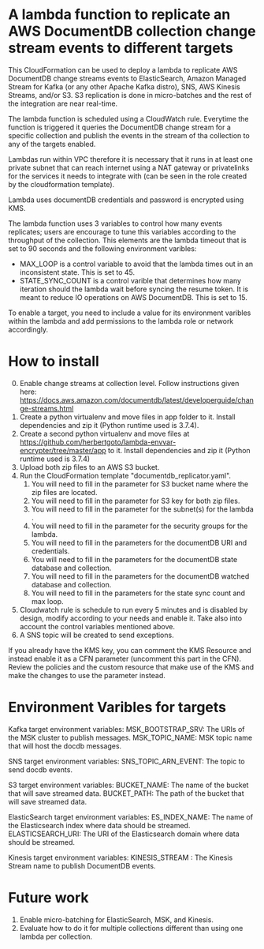 # A lambda function to replicate an AWS DocumentDB collection change stream events to different targets

This CloudFormation can be used to deploy a lambda to replicate AWS DocumentDB change streams events to ElasticSearch, Amazon Managed Stream for Kafka (or any other Apache Kafka distro), SNS, AWS Kinesis Streams, and/or S3. S3 replication is done in micro-batches and the rest of the integration are near real-time.  

The lambda function is scheduled using a CloudWatch rule. Everytime the function is triggered it queries the DocumentDB change stream for a specific collection and publish the events in the stream of tha collection to any of the targets enabled. 

Lambdas run within VPC therefore it is necessary that it runs in at least one private subnet that can reach internet using a NAT gateway or privatelinks for the services it needs to integrate with (can be seen in the role created by the cloudformation template). 

Lambda uses documentDB credentials and password is encrypted using KMS.    

The lambda function uses 3 variables to control how many events replicates; users are encourage to tune this variables according to the throughput of the collection. This elements are the lambda timeout that is set to 90 seconds and the following environment varibles:
- MAX_LOOP is a control variable to avoid that the lambda times out in an inconsistent state. This is set to 45. 
- STATE_SYNC_COUNT is a control varible that determines how many iteration should the lambda wait before syncing the resume token. It is meant to reduce IO operations on AWS DocumentDB. This is set to 15.

To enable a target, you need to include a value for its environment varibles within the lambda and add permissions to the lambda role or network accordingly. 

# How to install
0. Enable change streams at collection level. Follow instructions given here: https://docs.aws.amazon.com/documentdb/latest/developerguide/change-streams.html
1. Create a python virtualenv and move files in app folder to it. Install dependencies and zip it (Python runtime used is 3.7.4).
2. Create a second python virtualenv and move files at https://github.com/herbertgoto/lambda-envvar-encrypter/tree/master/app to it. Install dependencies and zip it (Python runtime used is 3.7.4)
3. Upload both zip files to an AWS S3 bucket.
4. Run the CloudFormation template "documentdb_replicator.yaml".
    1. You will need to fill in the parameter for S3 bucket name where the zip files are located. 
    2. You will need to fill in the parameter for S3 key for both zip files.
    3. You will need to fill in the parameter for the subnet(s) for the lambda .
    4. You will need to fill in the parameter for the security groups for the lambda.
    5. You will need to fill in the parameters for the documentDB URI and credentials. 
    6. You will need to fill in the parameters for the documentDB state database and collection. 
    7. You will need to fill in the parameters for the documentDB watched database and collection. 
    8. You will need to fill in the parameters for the state sync count and max loop. 
5. Cloudwatch rule is schedule to run every 5 minutes and is disabled by design, modify according to your needs and enable it. Take also into account the control variables mentioned above. 
6. A SNS topic will be created to send exceptions. 

If you already have the KMS key, you can comment the KMS Resource and instead enable it as a CFN parameter (uncomment this part in the CFN). Review the policies and the custom resource that make use of the KMS and make the changes to use the parameter instead.  

# Environment Varibles for targets
Kafka target environment variables:
MSK_BOOTSTRAP_SRV: The URIs of the MSK cluster to publish messages. 
MSK_TOPIC_NAME: MSK topic name that will host the docdb messages. 

SNS target environment variables:
SNS_TOPIC_ARN_EVENT: The topic to send docdb events.    

S3 target environment variables:
BUCKET_NAME: The name of the bucket that will save streamed data. 
BUCKET_PATH: The path of the bucket that will save streamed data. 

ElasticSearch target environment variables:
ES_INDEX_NAME: The name of the Elasticsearch index where data should be streamed.
ELASTICSEARCH_URI: The URI of the Elasticsearch domain where data should be streamed.

Kinesis target environment variables:
KINESIS_STREAM : The Kinesis Stream name to publish DocumentDB events.

# Future work
1. Enable micro-batching for ElasticSearch, MSK, and Kinesis.  
2. Evaluate how to do it for multiple collections different than using one lambda per collection. 